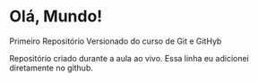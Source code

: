 # Olá, Mundo!
 Primeiro Repositório Versionado do curso de Git e GitHyb

 Repositório criado durante a aula ao vivo. 
Essa linha eu adicionei diretamente no github.
